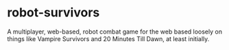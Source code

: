 # robot-survivors
A multiplayer, web-based, robot combat game for the web based loosely on things like Vampire Survivors and 20 Minutes Till Dawn, at least initially.
